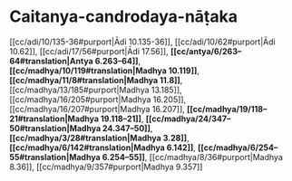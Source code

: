 # Caitanya-candrodaya-nāṭaka

[[cc/adi/10/135-36#purport|Ādi 10.135-36]], [[cc/adi/10/62#purport|Ādi 10.62]], [[cc/adi/17/56#purport|Ādi 17.56]], **[[cc/antya/6/263–64#translation|Antya 6.263–64]]**, **[[cc/madhya/10/119#translation|Madhya 10.119]]**, **[[cc/madhya/11/8#translation|Madhya 11.8]]**, [[cc/madhya/13/185#purport|Madhya 13.185]], [[cc/madhya/16/205#purport|Madhya 16.205]], [[cc/madhya/16/207#purport|Madhya 16.207]], **[[cc/madhya/19/118–21#translation|Madhya 19.118–21]]**, **[[cc/madhya/24/347–50#translation|Madhya 24.347–50]]**, **[[cc/madhya/3/28#translation|Madhya 3.28]]**, **[[cc/madhya/6/142#translation|Madhya 6.142]]**, **[[cc/madhya/6/254–55#translation|Madhya 6.254–55]]**, [[cc/madhya/8/36#purport|Madhya 8.36]], [[cc/madhya/9/357#purport|Madhya 9.357]]

